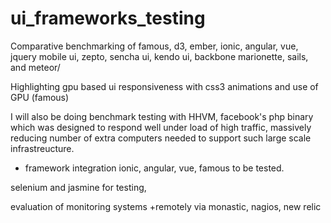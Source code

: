 ui_frameworks_testing
=====================

Comparative benchmarking of famous, d3, ember, ionic, angular, vue, jquery mobile ui, zepto, sencha ui, kendo ui, backbone marionette, sails, and meteor/


Highlighting gpu based ui responsiveness with css3 animations and use of GPU (famous)


I will also be doing benchmark testing with HHVM, facebook's php binary which was designed to respond well under load of high traffic, massively reducing number of extra computers needed to support such large scale infrastreucture.

+ framework integration
ionic, angular, vue, famous to be tested.

selenium and jasmine for testing, 

evaluation of monitoring systems
+remotely via monastic, nagios, new relic  
